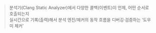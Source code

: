 
>분석기(Clang Static Analyzer)에서 다양한 콜백(이벤트)이 언제, 어떤 순서로 호출되는지  
 실시간으로 기록(출력)해서 분석 엔진/체커의 동작 흐름을 디버깅·검증하는 ‘도우미 체커’

```cpp

```
